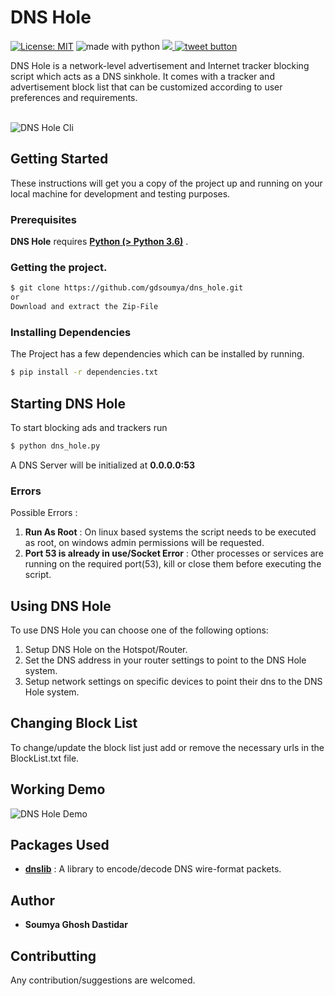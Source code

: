 # DNS Hole
[![License: MIT](https://img.shields.io/badge/License-MIT-yellow.svg)](https://opensource.org/licenses/MIT)   <img src="https://img.shields.io/badge/made%20with-python-blue.svg" alt="made with python"> <a href='https://github.com/gdsoumya' target='_blank'><img src='https://img.shields.io/github/followers/gdsoumya.svg?label=Folow&style=social'></a><a href="https://twitter.com/intent/tweet?url=https%3A%2F%2Fgithub.com%2Fgdsoumya%2Fdns_hole&text=Checkout%20this%20project%20called%20DNS%20Hole%2C%20it%20blocks%20unwanted%20ads%20and%20trackers%20and%20preserves%20your%20privacy.%20&hashtags=%23dns_hole%20%23privacy%20%23ad_blocker%20%23trackers_blocker" target="_blank">
  <img src="http://jpillora.com/github-twitter-button/img/tweet.png"
       alt="tweet button" title="Checkout this project called DNS Hole, it blocks unwanted ads and trackers and preserves your privacy. "></img>
</a>

DNS Hole is a network-level advertisement and Internet tracker blocking script which acts as a DNS sinkhole. It comes with a tracker and advertisement block list that can be customized according to user preferences and requirements.<br><br>

<img src="https://github.com/gdsoumya/dns_hole/blob/master/dns_hole_cli.png"
       alt="DNS Hole Cli" title="DNS Hole Cli"></img>


## Getting Started
These instructions will get you a copy of the project up and running on your local machine for development and testing purposes.

### Prerequisites

**DNS Hole** requires [ **Python (> Python 3.6)**](https://www.python.org/) .

### Getting the project.

```sh
$ git clone https://github.com/gdsoumya/dns_hole.git
or 
Download and extract the Zip-File
```
### Installing Dependencies
The Project has a few dependencies which can be installed by running.
```sh
$ pip install -r dependencies.txt 
```
## Starting DNS Hole
To start blocking ads and trackers run
```sh
$ python dns_hole.py
```
A DNS Server will be initialized at **0.0.0.0:53** 

### Errors 
Possible Errors :<br>
1. **Run As Root** : On linux based systems the script needs to be executed as root, on windows admin permissions will be requested.<br>
2. **Port 53 is already in use/Socket Error** : Other processes or services are running on the required port(53), kill or close them before executing the script.<br>

## Using DNS Hole
To use DNS Hole you can choose one of the following options:
1. Setup DNS Hole on the Hotspot/Router.
2. Set the DNS address in your router settings to point to the DNS Hole system.
3. Setup network settings on specific devices to point their dns to the DNS Hole system. 

## Changing Block List
To change/update the block list just add or remove the necessary urls in the BlockList.txt file.

## Working Demo 
<img src="https://github.com/gdsoumya/dns_hole/blob/master/dns_hole.png"
       alt="DNS Hole Demo" title="DNS Hole Demo"></img>

## Packages Used
- **[dnslib](https://pypi.org/project/dnslib/)** : A library to encode/decode DNS wire-format packets.

## Author
-   **Soumya Ghosh Dastidar**

## Contributting
Any contribution/suggestions are welcomed.
